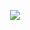 <p align="center">
   <img src="https://capsule-render.vercel.app/api?type=slice&color=gradient&text=Hi Here"/>
</p>